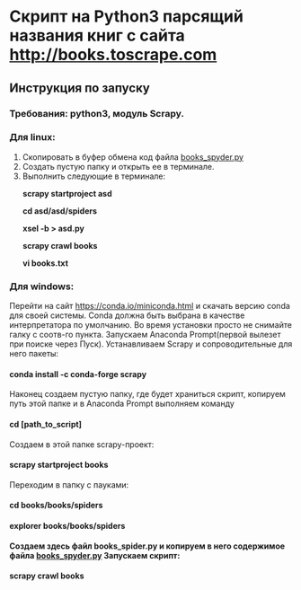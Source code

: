 # Скрипт на Python3 парсящий названия книг с сайта http://books.toscrape.com

## Инструкция по запуску
### Требования: python3, модуль Scrapy.
### Для linux:
1. Скопировать в буфер обмена код файла
[books_spyder.py](https://github.com/FilArt/scraping/blob/master/books_spider.py)
2. Создать пустую папку и открыть ее в терминале.
3. Выполнить следующие в терминале:
        <p><b>scrapy startproject asd</b></p>
        <p><b>cd asd/asd/spiders</b></p>
        <p><b>xsel -b > asd.py</b></p>
        <p><b>scrapy crawl books</b></p>
        <p><b>vi books.txt</b></p>

### Для windows:
Перейти на сайт https://conda.io/miniconda.html и скачать версию conda для своей системы.
Conda должна быть выбрана в качестве интерпретатора по умолчанию. Во время установки просто не снимайте галку с соотв-го пункта.
Запускаем Anaconda Prompt(первой вылезет при поиске через Пуск).
Устанавливаем Scrapy и сопроводительные для него пакеты:
#### <b>conda install -c conda-forge scrapy</b>
Наконец создаем пустую папку, где будет храниться скрипт, копируем путь этой папке и в Anaconda Prompt выполняем команду
#### <b>cd [path_to_script]</b>
Создаем в этой папке scrapy-проект:
#### <b>scrapy startproject books</b>
Переходим в папку с пауками:
#### <b>cd books/books/spiders
#### explorer books/books/spiders
Создаем здесь файл books_spider.py и копируем в него содержимое файла
[books_spyder.py](https://github.com/FilArt/scraping/blob/master/books_spider.py)
Запускаем скрипт:
#### <b>scrapy crawl books</b>
